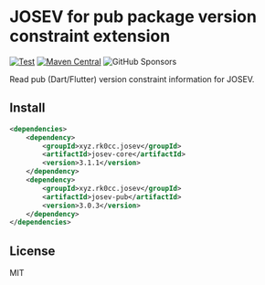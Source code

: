 # JOSEV for pub package version constraint extension

[![Test](https://github.com/rk0cc/josev-pub/actions/workflows/test.yml/badge.svg?branch=main)](https://github.com/rk0cc/josev-pub/actions/workflows/test.yml)
[![Maven Central](https://img.shields.io/maven-central/v/xyz.rk0cc.josev/josev-pub.svg?label=Maven%20Central)](https://search.maven.org/search?q=g:%22xyz.rk0cc.josev%22%20AND%20a:%22josev-pub%22)
![GitHub Sponsors](https://img.shields.io/github/sponsors/rk0cc)

Read pub (Dart/Flutter) version constraint information for JOSEV.

## Install

```xml
<dependencies>
    <dependency>
        <groupId>xyz.rk0cc.josev</groupId>
        <artifactId>josev-core</artifactId>
        <version>3.1.1</version>
    </dependency>
    <dependency>
        <groupId>xyz.rk0cc.josev</groupId>
        <artifactId>josev-pub</artifactId>
        <version>3.0.3</version>
    </dependency>
</dependencies>
```

## License

MIT
